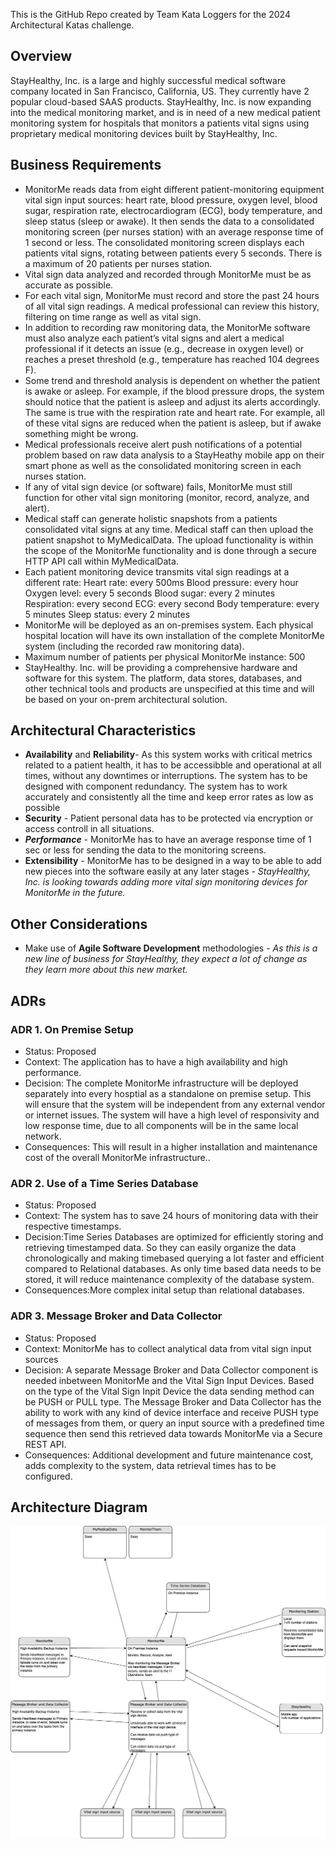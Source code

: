 
This is the GitHub Repo created by Team Kata Loggers for the 2024 Architectural Katas challenge.

## Overview
StayHealthy, Inc. is a large and highly successful medical software company located in San Francisco, California, US. They currently have 2 popular cloud-based SAAS products.
StayHealthy, Inc. is now expanding into the medical monitoring market, and is in need of a new medical patient monitoring system for hospitals that monitors a patients vital signs using proprietary medical monitoring devices built by StayHealthy, Inc.
## Business Requirements
* MonitorMe reads data from eight different patient-monitoring equipment vital sign input sources: heart rate, blood pressure, oxygen level, blood sugar, respiration rate, electrocardiogram (ECG), body temperature, and sleep status (sleep or awake). It then sends the data to a consolidated monitoring screen (per nurses station) with an average response time of 1 second or less. The consolidated monitoring screen displays each patients vital signs, rotating between patients every 5 seconds. There is a maximum of 20 patients per nurses station.
* Vital sign data analyzed and recorded through MonitorMe must be as accurate as possible. 
* For each vital sign, MonitorMe must record and store the past 24 hours of all vital sign readings. A medical professional can review this history, filtering on time range as well as vital sign.
* In addition to recording raw monitoring data, the MonitorMe software must also analyze each patient’s vital signs and alert a medical professional if it detects an issue (e.g., decrease in oxygen level) or reaches a preset threshold (e.g., temperature has reached 104 degrees F).
* Some trend and threshold analysis is dependent on whether the patient is awake or asleep. For example, if the blood pressure drops, the system should notice that the patient is asleep and adjust its alerts accordingly. The same is true with the respiration rate and heart rate. For example, all of these vital signs are reduced when the patient is asleep, but if awake something might be wrong.
* Medical professionals receive alert push notifications of a potential problem based on raw data analysis to a StayHeathy mobile app on their smart phone as well as the consolidated monitoring screen in each nurses station.
* If any of vital sign device (or software) fails, MonitorMe must still function for other vital sign monitoring (monitor, record, analyze, and alert).
* Medical staff can generate holistic snapshots from a patients consolidated vital signs at any time. Medical staff can then upload the patient snapshot to MyMedicalData. The upload functionality is within the scope of the MonitorMe functionality and is done through a secure HTTP API call within MyMedicalData.
* Each patient monitoring device transmits vital sign readings at a different rate: Heart rate: every 500ms Blood pressure: every hour Oxygen level: every 5 seconds Blood sugar: every 2 minutes Respiration: every second ECG: every second Body temperature: every 5 minutes Sleep status: every 2 minutes
* MonitorMe will be deployed as an on-premises system. Each physical hospital location will have its own installation of the complete MonitorMe system (including the recorded raw monitoring data).
* Maximum number of patients per physical MonitorMe instance: 500
* StayHealthy. Inc. will be providing a comprehensive hardware and software for this system. The platform, data stores, databases, and other technical tools and products are unspecified at this time and will be based on your on-prem architectural solution.

## Architectural Characteristics
* **Availability** and **Reliability**- As this system works with critical metrics related to a patient health, it has to be accessibble and operational at all times, without any downtimes or interruptions. The system has to be designed with component redundancy. The system has to work accurately and consistently all the time and keep error rates as low as possible
* **Security** - Patient personal data has to be protected via encryption or access controll in all situations.
* ***Performance*** - MonitorMe has to have an average response time of 1 sec or less for sending the data to the monitoring screens.
* **Extensibility** - MonitorMe has to be designed in a way to be able to add new pieces into the software easily at any later stages - *StayHealthy, Inc. is looking towards adding more vital sign monitoring devices for MonitorMe in the future.*
## Other Considerations
* Make use of **Agile Software Development** methodologies - *As this is a new line of business for StayHealthy, they expect a lot of change as they learn more about this new market.* 

## ADRs
### ADR 1. On Premise Setup
* Status: Proposed
* Context: The application has to have a high availability and high performance.
* Decision: The complete MonitorMe infrastructure will be deployed separately into every hosptial as a standalone on premise setup. This will ensure that the system will be independent from any external vendor or internet issues. The system will have a high level of responsivity and low response time, due to all components will be in the same local network.
* Consequences: This will result in a higher installation  and maintenance cost of the overall MonitorMe infrastructure..

### ADR 2. Use of a Time Series Database
* Status: Proposed
* Context: The system has to save 24 hours of monitoring data with their respective timestamps.
* Decision:Time Series Databases are optimized for efficiently storing and retrieving timestamped data. So they can easily organize the data chronologically and making timebased querying a lot faster and efficient compared to Relational databases. As only time based data needs to be stored, it will reduce maintenance complexity of the database system.
* Consequences:More complex inital setup than relational databases. 
### ADR 3. Message Broker and Data Collector
* Status: Proposed
* Context: MonitorMe has to collect analytical data from vital sign input sources
* Decision: A separate Message Broker and Data Collector component is needed inbetween MonitorMe and the Vital Sign Input Devices. Based on the type of the Vital Sign Inpit Device the data sending method can be PUSH or PULL type. The Message Broker and Data Collector has the ability to work with any kind of device interface and receive PUSH type of messages from them, or query an input source with a predefined time sequence then send this retrieved data towards MonitorMe via a Secure REST API.
* Consequences: Additional development and future maintenance cost, adds complexity to the system, data retrieval times has to be configured.

## Architecture Diagram
![architecture](https://github.com/krjuhasz/Kata-Loggers/blob/main/images/architecture2.jpg?raw=true)
